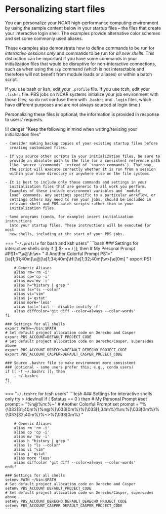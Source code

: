 # Personalizing start files

You can personalize your NCAR high-performance computing environment by
using the sample content below in your startup files – the files that
create your interactive login shell. The examples provide alternative
color schemes and set some commonly used aliases.

These examples also demonstrate how to define commands to be run
for *interactive sessions only* and commands to be run for *all new
shells*. This distinction can be important if you have some commands in
your initialization files that would be disruptive for non-interactive
connections, such as when using the `scp` command (which is not
interactable and therefore will not benefit from module loads or
aliases) or within a batch script.

If you use bash or ksh, edit your `.profile` file. If you use tcsh,
edit your `.tcshrc` file. PBS jobs on NCAR systems initialize your job
environment with those files, so do not confuse them
with `.bashrc` and `.login` files, which have different purposes and
are not always sourced at login time.)

Personalizing these files is optional; the information is provided in
response to users' requests.

!!! danger "Keep the following in mind when writing/revising your initialization files"

    - Consider making backup copies of your existing startup files before
      creating customized files.

    - If you source other scripts in your initialization files, be sure to
      provide an absolute path to the file (or a consistent reference path
      like `source ~/commands` instead of `source commands`). That way,
      the script will execute correctly whether it is run from a session
      within your home directory or anywhere else on the file systems.

    - It is best to include only those commands and settings in your
      initialization files that are generic to all work you perform.
      Examples of these include environment variables and `module
      load` commands. Any settings specific to a particular workflow, or
      settings others may need to run your jobs, should be included in
      relevant shell and PBS batch scripts rather than in your
      initialization files.

    - Some programs (conda, for example) insert initialization instructions
      into your startup files. These instructions will be executed for most
      new shells, including at the start of your PBS jobs.



=== "`~/.profile` for bash and ksh users"
    ```bash
    ### Settings for interactive shells only
    if [[ $- == *i* ]]; then
        # My Personal Prompt
        #PS1="\u@\h:\w> "
        # Another Colorful Prompt
        PS1="\[\e[1;31;40m\]\u@\[\e[1;34;40m\]\H:\[\e[1;32;40m\]\w>\[\e[0m\] "
        export PS1

        # Generic Aliases
        alias rm='rm -i'
        alias cp='cp -i'
        alias mv='mv -i'
        alias h="history | grep "
        alias ls="ls --color"
        alias vi="vim"
        alias j='qstat'
        alias more='less'
        alias tail='tail ---disable-inotify -f'
        alias diffcolor='git diff --color=always --color-words'
    fi

    ### Settings for all shells
    export PATH=~/bin:$PATH
    # Set default project allocation code on Derecho and Casper
    export PBS_ACCOUNT=DEFAULT_PROJECT_CODE
    # Set default project allocation code on Derecho/Casper, supersedes above
    export PBS_ACCOUNT_DERECHO=DEFAULT_DERECHO_PROJECT_CODE
    export PBS_ACCOUNT_CASPER=DEFAULT_CASPER_PROJECT_CODE

    ### Source .bashrc file to make environment more consistent
    ### (optional - some users prefer this; e.g., conda users)
    if [[ -f ~/.bashrc ]]; then
        . ~/.bashrc
    fi
    ```

=== "`~/.tcshrc` for tcsh users"
    ```tcsh
    ### Settings for interactive shells only
    tty > /dev/null
    if ( $status == 0 ) then
        # My Personal Prompt
        #set prompt = "%n@%m:%~"
        # Another Colorful Prompt
        set prompt = "%{\033[31;40m%}%n@%{\033[0m%}%{\033[1;34m%}%m:%{\033[0m%}%{\033[32;40m%}%~>%{\033[0m%} "

        # Generic Aliases
        alias rm 'rm -i'
        alias cp 'cp -i'
        alias mv 'mv -i'
        alias h "history | grep "
        alias ls "ls --color"
        alias vi "vim"
        alias j 'qstat'
        alias more 'less'
        alias diffcolor 'git diff --color=always --color-words'
    endif

    ### Settings for all shells
    setenv PATH ~/bin:$PATH
    # Set default project allocation code on Derecho and Casper
    setenv PBS_ACCOUNT DEFAULT_PROJECT_CODE
    # Set default project allocation code on Derecho/Casper, supersedes above
    setenv PBS_ACCOUNT_DERECHO DEFAULT_DERECHO_PROJECT_CODE
    setenv PBS_ACCOUNT_CASPER DEFAULT_CASPER_PROJECT_CODE
    ```
